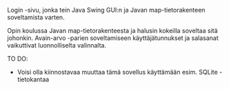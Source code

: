 Login -sivu, jonka tein Java Swing GUI:n ja Javan map-tietorakenteen soveltamista varten.

Opin koulussa Javan map-tietorakenteesta ja halusin kokeilla soveltaa sitä johonkin. Avain-arvo -parien soveltamiseen käyttäjätunnukset ja salasanat vaikuttivat luonnolliselta valinnalta.

TO DO:

- Voisi olla kiinnostavaa muuttaa tämä sovellus käyttämään esim. SQLite -tietokantaa
